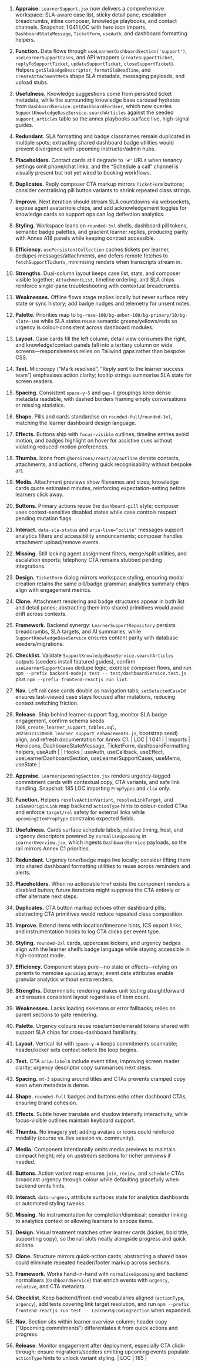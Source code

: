 1. **Appraise.** `LearnerSupport.jsx` now delivers a comprehensive workspace: SLA-aware case list, sticky detail pane, escalation breadcrumbs, inline composer, knowledge playbooks, and contact channels. Snapshot: 1 041 LOC with hero icon imports, `DashboardStateMessage`, `TicketForm`, `useAuth`, and dashboard formatting helpers.
2. **Function.** Data flows through `useLearnerDashboardSection('support')`, `useLearnerSupportCases`, and API wrappers (`createSupportTicket`, `replyToSupportTicket`, `updateSupportTicket`, `closeSupportTicket`). Helpers `getSlaBadgeDescriptor`, `formatSlaDeadline`, and `createAttachmentMeta` shape SLA metadata, messaging payloads, and upload stubs.
3. **Usefulness.** Knowledge suggestions come from persisted ticket metadata, while the surrounding knowledge base carousel hydrates from `DashboardService.getDashboardForUser`, which now queries `SupportKnowledgeBaseService.searchArticles` against the seeded `support_articles` table so the annex playbooks surface live, high-signal guides.
4. **Redundant.** SLA formatting and badge classnames remain duplicated in multiple spots; extracting shared dashboard badge utilities would prevent divergence with upcoming instructor/admin hubs.
5. **Placeholders.** Contact cards still degrade to `'#'` URLs when tenancy settings omit phone/chat links, and the “Schedule a call” channel is visually present but not yet wired to booking workflows.
6. **Duplicates.** Reply composer CTA markup mirrors `TicketForm` buttons; consider centralising pill button variants to shrink repeated class strings.
7. **Improve.** Next iteration should stream SLA countdowns via websockets, expose agent avatar/role chips, and add acknowledgement toggles for knowledge cards so support ops can log deflection analytics.
8. **Styling.** Workspace leans on `rounded-3xl` shells, dashboard pill tokens, semantic badge palettes, and gradient learner replies, producing parity with Annex A18 panels while keeping contrast accessible.
9. **Efficiency.** `usePersistentCollection` caches tickets per learner, dedupes messages/attachments, and defers remote fetches to `fetchSupportTickets`, minimising renders when transcripts stream in.
10. **Strengths.** Dual-column layout keeps case list, stats, and composer visible together; `AttachmentList`, timeline ordering, and SLA chips reinforce single-pane troubleshooting with contextual breadcrumbs.
11. **Weaknesses.** Offline flows stage replies locally but never surface retry state or sync history; add badge nudges and telemetry for unsent notes.
12. **Palette.** Priorities map to `bg-rose-100/bg-amber-100/bg-primary/10/bg-slate-100` while SLA states reuse semantic greens/yellows/reds so urgency is colour-consistent across dashboard modules.
13. **Layout.** Case cards fill the left column, detail view consumes the right, and knowledge/contact panels fall into a tertiary column on wide screens—responsiveness relies on Tailwind gaps rather than bespoke CSS.
14. **Text.** Microcopy (“Mark resolved”, “Reply sent to the learner success team”) emphasises action clarity; tooltip strings summarise SLA state for screen readers.
15. **Spacing.** Consistent `space-y-5` and `gap-6` groupings keep dense metadata readable, with dashed borders framing empty conversations or missing statistics.
16. **Shape.** Pills and cards standardise on `rounded-full`/`rounded-3xl`, matching the learner dashboard design language.
17. **Effects.** Buttons ship with `focus-visible` outlines, timeline entries avoid motion, and badges highlight on hover for assistive cues without violating reduced-motion preferences.
18. **Thumbs.** Icons from `@heroicons/react/24/outline` denote contacts, attachments, and actions, offering quick recognisability without bespoke art.
19. **Media.** Attachment previews show filenames and sizes; knowledge cards quote estimated minutes, reinforcing expectation-setting before learners click away.
20. **Buttons.** Primary actions reuse the `dashboard-pill` style; composer uses context-sensitive disabled states while case controls respect pending mutation flags.
21. **Interact.** `data-sla-status` and `aria-live="polite"` messages support analytics filters and accessibility announcements; composer handles attachment upload/remove events.
22. **Missing.** Still lacking agent assignment filters, merge/split utilities, and escalation exports; telephony CTA remains stubbed pending integrations.
23. **Design.** `TicketForm` dialog mirrors workspace styling, ensuring modal creation retains the same pill/badge grammar; analytics summary chips align with engagement metrics.
24. **Clone.** Attachment rendering and badge structures appear in both list and detail panes; abstracting them into shared primitives would avoid drift across contexts.
25. **Framework.** Backend synergy: `LearnerSupportRepository` persists breadcrumbs, SLA targets, and AI summaries, while `SupportKnowledgeBaseService` ensures content parity with database seeders/migrations.
26. **Checklist.** Validate `SupportKnowledgeBaseService.searchArticles` outputs (seeders install featured guides), confirm `useLearnerSupportCases` dedupe logic, exercise composer flows, and run `npm --prefix backend-nodejs test -- test/dashboardService.test.js` plus `npm --prefix frontend-reactjs run lint`.
27. **Nav.** Left rail case cards double as navigation tabs; `setSelectedCaseId` ensures last-viewed case stays focused after mutations, reducing context switching friction.
28. **Release.** Ship behind learner-support flag, monitor SLA badge engagement, confirm schema seeds (`006_create_learner_support_tables.sql`, `20250321120000_learner_support_enhancements.js`, bootstrap seed) align, and refresh documentation for Annex C1.
| LOC | 1 041 |
| Imports | Heroicons, DashboardStateMessage, TicketForm, dashboardFormatting helpers, useAuth |
| Hooks | useAuth, useCallback, useEffect, useLearnerDashboardSection, useLearnerSupportCases, useMemo, useState |

1. **Appraise.** `LearnerUpcomingSection.jsx` renders urgency-tagged commitment cards with contextual copy, CTA variants, and safe link handling. Snapshot: 185 LOC importing `PropTypes` and `clsx` only.
2. **Function.** Helpers `resolveActionVariant`, `resolveLinkTarget`, and `isSameOriginLink` map backend `actionType` hints to colour-coded CTAs and enforce `target/rel` safety for external links while `upcomingItemPropType` constrains expected fields.
3. **Usefulness.** Cards surface schedule labels, relative timing, host, and urgency descriptors powered by `normaliseUpcoming` in `LearnerOverview.jsx`, which ingests `DashboardService` payloads, so the rail mirrors Annex C1 priorities.
4. **Redundant.** Urgency tone/badge maps live locally; consider lifting them into shared dashboard formatting utilities to reuse across reminders and alerts.
5. **Placeholders.** When no actionable `href` exists the component renders a disabled button; future iterations might suppress the CTA entirely or offer alternate next steps.
6. **Duplicates.** CTA button markup echoes other dashboard pills; abstracting CTA primitives would reduce repeated class composition.
7. **Improve.** Extend items with location/timezone hints, ICS export links, and instrumentation hooks to log CTA clicks per event type.
8. **Styling.** `rounded-2xl` cards, uppercase kickers, and urgency badges align with the learner shell’s badge language while staying accessible in high-contrast mode.
9. **Efficiency.** Component stays pure—no state or effects—relying on parents to memoise `upcoming` arrays; event data attributes enable granular analytics without extra renders.
10. **Strengths.** Deterministic rendering makes unit testing straightforward and ensures consistent layout regardless of item count.
11. **Weaknesses.** Lacks loading skeletons or error fallbacks; relies on parent sections to gate rendering.
12. **Palette.** Urgency colours reuse rose/amber/emerald tokens shared with support SLA chips for cross-dashboard familiarity.
13. **Layout.** Vertical list with `space-y-4` keeps commitments scannable; header/kicker sets context before the loop begins.
14. **Text.** CTA `aria-label`s include event titles, improving screen reader clarity; urgency descriptor copy summarises next steps.
15. **Spacing.** `mt-3` spacing around titles and CTAs prevents cramped copy even when metadata is dense.
16. **Shape.** `rounded-full` badges and buttons echo other dashboard CTAs, ensuring brand cohesion.
17. **Effects.** Subtle hover translate and shadow intensify interactivity, while focus-visible outlines maintain keyboard support.
18. **Thumbs.** No imagery yet; adding avatars or icons could reinforce modality (course vs. live session vs. community).
19. **Media.** Component intentionally omits media previews to maintain compact height; rely on upstream sections for richer previews if needed.
20. **Buttons.** Action variant map ensures `join`, `review`, and `schedule` CTAs broadcast urgency through colour while defaulting gracefully when backend omits hints.
21. **Interact.** `data-urgency` attribute surfaces state for analytics dashboards or automated styling tweaks.
22. **Missing.** No instrumentation for completion/dismissal; consider linking to analytics context or allowing learners to snooze items.
23. **Design.** Visual treatment matches other learner cards (kicker, bold title, supporting copy), so the rail slots neatly alongside progress and quick actions.
24. **Clone.** Structure mirrors quick-action cards; abstracting a shared base could eliminate repeated header/footer markup across sections.
25. **Framework.** Works hand-in-hand with `normaliseUpcoming` and backend normalisers (`DashboardService`) that enrich events with `urgency`, `relative`, and CTA metadata.
26. **Checklist.** Keep backend/front-end vocabularies aligned (`actionType`, `urgency`), add tests covering link target resolution, and run `npm --prefix frontend-reactjs run test -- LearnerUpcomingSection` when expanded.
27. **Nav.** Section sits within learner overview column; header copy (“Upcoming commitments”) differentiates it from quick actions and progress.
28. **Release.** Monitor engagement after deployment, especially CTA click-through; ensure migrations/seeders emitting upcoming events populate `actionType` hints to unlock variant styling.
| LOC | 185 |
